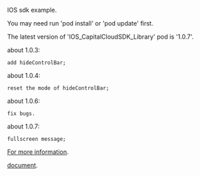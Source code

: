 IOS sdk example.

You may need run 'pod install' or 'pod update' first.

The latest version of 'IOS_CapitalCloudSDK_Library' pod is '1.0.7'.

about 1.0.3:

	add hideControlBar;

about 1.0.4:

	reset the mode of hideControlBar;

about 1.0.6:

	fix bugs.

about 1.0.7:

	fullscreen message;	

[For more information](https://github.com/CapitalCloud/IOS_CapitalCloudSDK_Library).

[document](https://github.com/CapitalCloud/IOS_CapitalCloudSDK_Library/blob/master/apiDoc.zip).
